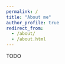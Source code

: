 ```yaml
---
permalink: /
title: "About me"
author_profile: true
redirect_from: 
  - /about/
  - /about.html
---
```


TODO